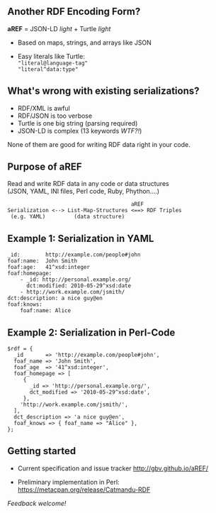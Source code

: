 ## Another RDF Encoding Form?

**aREF** = JSON-LD *light* + Turtle *light*

* Based on maps, strings, and arrays like JSON 

* Easy literals like Turtle:\
  `"literal@language-tag"`\
  `"literal^data:type"`

## What's wrong with existing serializations?

* RDF/XML is awful
* RDF/JSON is too verbose
* Turtle is one big string (parsing required)
* JSON-LD is complex (13 keywords *WTF?!*)

None of them are good for writing RDF data right in your code.

## Purpose of aREF

Read and write RDF data in any code or data structures\
(JSON, YAML, INI files, Perl code, Ruby, Phython....)

                                           aREF
    Serialization <--> List-Map-Structures <==> RDF Triples
     (e.g. YAML)         (data structure)
     
## Example 1: Serialization in YAML

    _id:        http://example.com/people#john
    foaf:name:  John Smith
    foaf:age:   41^xsd:integer
    foaf:homepage: 
        - _id: http://personal.example.org/
          dct:modified: 2010-05-29^xsd:date
        - http://work.example.com/jsmith/
    dct:description: a nice guy@en
    foaf:knows: 
        foaf:name: Alice

## Example 2: Serialization in Perl-Code

    $rdf = {
      _id       => 'http://example.com/people#john',
      foaf_name => 'John Smith',
      foaf_age  => '41^xsd:integer',
      foaf_homepage => [
         { 
           _id => 'http://personal.example.org/',
           dct_modified => '2010-05-29^xsd:date',
         },
        'http://work.example.com/jsmith/',
      ],
      dct_description => 'a nice guy@en',
      foaf_knows => { foaf_name => "Alice" },
    };

## Getting started

* Current specification and issue tracker
  <http://gbv.github.io/aREF/>

* Preliminary implementation in Perl:
  <https://metacpan.org/release/Catmandu-RDF>

*Feedback welcome!*

